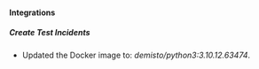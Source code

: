 #### Integrations
##### Create Test Incidents
- Updated the Docker image to: *demisto/python3:3.10.12.63474*.
